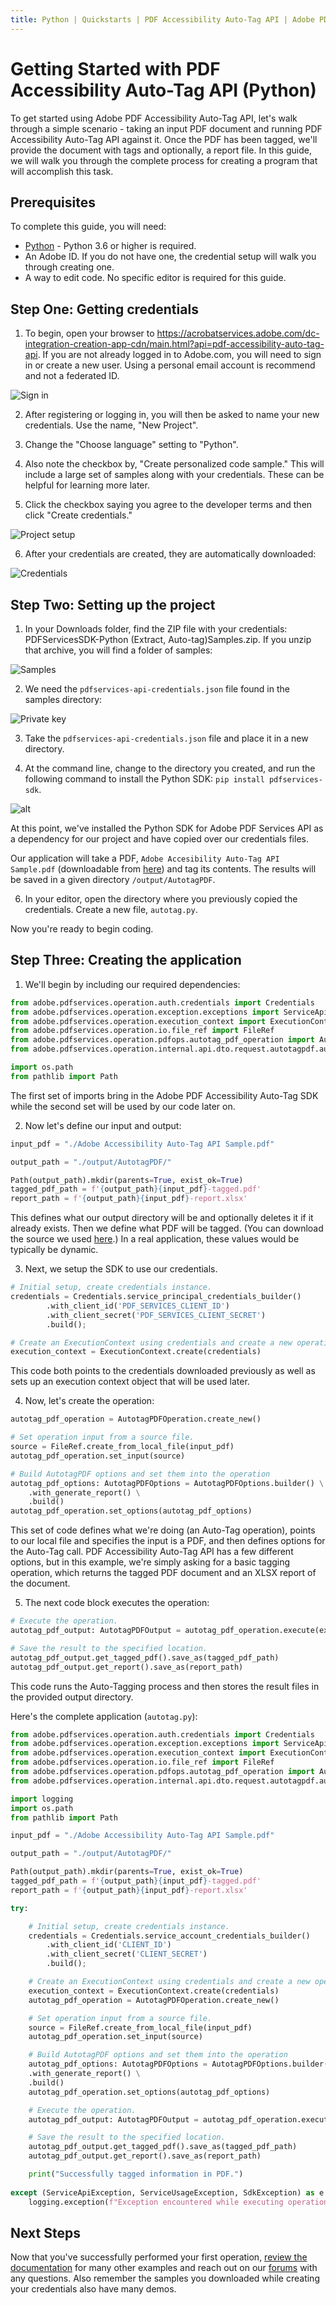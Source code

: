 ```yaml
---
title: Python | Quickstarts | PDF Accessibility Auto-Tag API | Adobe PDF Services
---
```


# Getting Started with PDF Accessibility Auto-Tag API (Python)

To get started using Adobe PDF Accessibility Auto-Tag API, let's walk through a simple scenario - taking an input PDF document and running PDF Accessibility Auto-Tag API against it. Once the PDF has been tagged, we'll provide the document with tags and optionally, a report file. In this guide, we will walk you through the complete process for creating a program that will accomplish this task. 

## Prerequisites

To complete this guide, you will need:

* [Python](https://www.python.org/downloads/) - Python 3.6 or higher is required.
* An Adobe ID. If you do not have one, the credential setup will walk you through creating one.
* A way to edit code. No specific editor is required for this guide.


## Step One: Getting credentials

1) To begin, open your browser to <https://acrobatservices.adobe.com/dc-integration-creation-app-cdn/main.html?api=pdf-accessibility-auto-tag-api>. If you are not already logged in to Adobe.com, you will need to sign in or create a new user. Using a personal email account is recommend and not a federated ID.

![Sign in](./shot1.png)

2) After registering or logging in, you will then be asked to name your new credentials. Use the name, "New Project". 

3) Change the "Choose language" setting to "Python". 

4) Also note the checkbox by, "Create personalized code sample." This will include a large set of samples along with your credentials. These can be helpful for learning more later. 

5) Click the checkbox saying you agree to the developer terms and then click "Create credentials."

![Project setup](./shot2_spc.png)

6) After your credentials are created, they are automatically downloaded:

![Credentials](./shot3_spc.png)

## Step Two: Setting up the project

1) In your Downloads folder, find the ZIP file with your credentials: PDFServicesSDK-Python (Extract, Auto-tag)Samples.zip. If you unzip that archive, you will find a folder of samples:

![Samples](./shot5_spc.png)

2) We need the `pdfservices-api-credentials.json` file found in the samples directory:

![Private key](./shot6_spc.png)

3) Take the `pdfservices-api-credentials.json` file and place it in a new directory.

4) At the command line, change to the directory you created, and run the following command to install the Python SDK: `pip install pdfservices-sdk`.

![alt](shot7.png)

At this point, we've installed the Python SDK for Adobe PDF Services API as a dependency for our project and have copied over our credentials files.

Our application will take a PDF, `Adobe Accesibility Auto-Tag API Sample.pdf` (downloadable from <a href="../../../../overview/pdf/Adobe_Accessibility_Auto_Tag_API_Sample.pdf" target="_blank">here</a>) and tag its contents. The results will be saved in a given directory `/output/AutotagPDF`. 

6) In your editor, open the directory where you previously copied the credentials. Create a new file, `autotag.py`.

Now you're ready to begin coding.

## Step Three: Creating the application

1) We'll begin by including our required dependencies:

```python
from adobe.pdfservices.operation.auth.credentials import Credentials
from adobe.pdfservices.operation.exception.exceptions import ServiceApiException, ServiceUsageException, SdkException
from adobe.pdfservices.operation.execution_context import ExecutionContext
from adobe.pdfservices.operation.io.file_ref import FileRef
from adobe.pdfservices.operation.pdfops.autotag_pdf_operation import AutotagPDFOperation
from adobe.pdfservices.operation.internal.api.dto.request.autotagpdf.autotag_pdf_output import AutotagPDFOutput

import os.path
from pathlib import Path
```

The first set of imports bring in the Adobe PDF Accessibility Auto-Tag SDK while the second set will be used by our code later on.

2) Now let's define our input and output:

```python
input_pdf = "./Adobe Accessibility Auto-Tag API Sample.pdf"

output_path = "./output/AutotagPDF/"

Path(output_path).mkdir(parents=True, exist_ok=True)
tagged_pdf_path = f'{output_path}{input_pdf}-tagged.pdf'
report_path = f'{output_path}{input_pdf}-report.xlsx'
```

This defines what our output directory will be and optionally deletes it if it already exists. Then we define what PDF will be tagged. (You can download the source we used <a href="../../../../overview/pdf/Adobe_Accessibility_Auto_Tag_API_Sample.pdf" target="_blank">here</a>.) In a real application, these values would be typically be dynamic. 

3) Next, we setup the SDK to use our credentials.

```python
# Initial setup, create credentials instance.
credentials = Credentials.service_principal_credentials_builder()
        .with_client_id('PDF_SERVICES_CLIENT_ID')
        .with_client_secret('PDF_SERVICES_CLIENT_SECRET')
        .build();

# Create an ExecutionContext using credentials and create a new operation instance.
execution_context = ExecutionContext.create(credentials)
```

This code both points to the credentials downloaded previously as well as sets up an execution context object that will be used later.

4) Now, let's create the operation:

```python
autotag_pdf_operation = AutotagPDFOperation.create_new()

# Set operation input from a source file.
source = FileRef.create_from_local_file(input_pdf)
autotag_pdf_operation.set_input(source)

# Build AutotagPDF options and set them into the operation
autotag_pdf_options: AutotagPDFOptions = AutotagPDFOptions.builder() \
    .with_generate_report() \
    .build()
autotag_pdf_operation.set_options(autotag_pdf_options)
```

This set of code defines what we're doing (an Auto-Tag operation), points to our local file and specifies the input is a PDF, and then defines options for the Auto-Tag call. PDF Accessibility Auto-Tag API has a few different options, but in this example, we're simply asking for a basic tagging operation, which returns the tagged PDF document and an XLSX report of the document. 

5) The next code block executes the operation:

```python
# Execute the operation.
autotag_pdf_output: AutotagPDFOutput = autotag_pdf_operation.execute(execution_context)

# Save the result to the specified location.
autotag_pdf_output.get_tagged_pdf().save_as(tagged_pdf_path)
autotag_pdf_output.get_report().save_as(report_path)
```

This code runs the Auto-Tagging process and then stores the result files in the provided output directory. 


Here's the complete application (`autotag.py`):

```python
from adobe.pdfservices.operation.auth.credentials import Credentials
from adobe.pdfservices.operation.exception.exceptions import ServiceApiException, ServiceUsageException, SdkException
from adobe.pdfservices.operation.execution_context import ExecutionContext
from adobe.pdfservices.operation.io.file_ref import FileRef
from adobe.pdfservices.operation.pdfops.autotag_pdf_operation import AutotagPDFOperation
from adobe.pdfservices.operation.internal.api.dto.request.autotagpdf.autotag_pdf_output import AutotagPDFOutput

import logging
import os.path
from pathlib import Path

input_pdf = "./Adobe Accessibility Auto-Tag API Sample.pdf"

output_path = "./output/AutotagPDF/"

Path(output_path).mkdir(parents=True, exist_ok=True)
tagged_pdf_path = f'{output_path}{input_pdf}-tagged.pdf'
report_path = f'{output_path}{input_pdf}-report.xlsx'

try:

	# Initial setup, create credentials instance.
    credentials = Credentials.service_account_credentials_builder()
        .with_client_id('CLIENT_ID')
        .with_client_secret('CLIENT_SECRET')
        .build();

	# Create an ExecutionContext using credentials and create a new operation instance.
	execution_context = ExecutionContext.create(credentials)
	autotag_pdf_operation = AutotagPDFOperation.create_new()

	# Set operation input from a source file.
	source = FileRef.create_from_local_file(input_pdf)
    autotag_pdf_operation.set_input(source)

	# Build AutotagPDF options and set them into the operation
    autotag_pdf_options: AutotagPDFOptions = AutotagPDFOptions.builder() \
    .with_generate_report() \
    .build()
    autotag_pdf_operation.set_options(autotag_pdf_options)

	# Execute the operation.
	autotag_pdf_output: AutotagPDFOutput = autotag_pdf_operation.execute(execution_context)

	# Save the result to the specified location.
    autotag_pdf_output.get_tagged_pdf().save_as(tagged_pdf_path)
    autotag_pdf_output.get_report().save_as(report_path)

	print("Successfully tagged information in PDF.")
    
except (ServiceApiException, ServiceUsageException, SdkException) as e:
	logging.exception(f"Exception encountered while executing operation : {e}")
```

## Next Steps

Now that you've successfully performed your first operation, [review the documentation](https://developer.adobe.com/document-services/docs/overview/pdf-services-api/) for many other examples and reach out on our [forums](https://community.adobe.com/t5/acrobat-services-api/ct-p/ct-Document-Cloud-SDK?page=1&sort=latest_replies&filter=all&lang=all&tabid=discussions&topics=label-accessibilityauto-tagapi) with any questions. Also remember the samples you downloaded while creating your credentials also have many demos.

